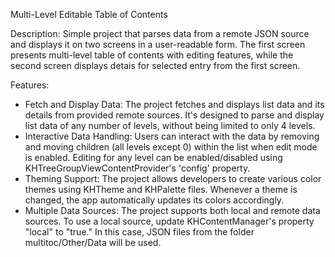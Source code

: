 Multi-Level Editable Table of Contents

Description: 
Simple project that parses data from a remote JSON source and displays it on two screens in a user-readable form. The first screen presents multi-level table of contents with editing features, while the second screen displays detais for selected entry from the first screen.

Features:
* Fetch and Display Data: The project fetches and displays list data and its details from provided remote sources. It's designed to parse and display list data of any number of levels, without being limited to only 4 levels.
* Interactive Data Handling: Users can interact with the data by removing and moving children (all levels except 0) within the list when edit mode is enabled. Editing for any level can be enabled/disabled using KHTreeGroupViewContentProvider's 'config' property.
* Theming Support: The project allows developers to create various color themes using KHTheme and KHPalette files. Whenever a theme is changed, the app automatically updates its colors accordingly.
* Multiple Data Sources: The project supports both local and remote data sources. To use a local source, update KHContentManager's property "local" to "true." In this case, JSON files from the folder multitoc/Other/Data will be used.
